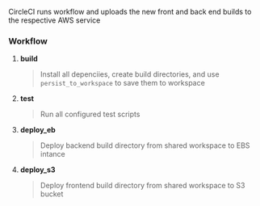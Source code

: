 CircleCI runs workflow and uploads the new front and back end builds to the respective AWS service

### Workflow
1. **build**
    >Install all depenciies, create build directories, and use `persist_to_workspace` to save them to workspace
2. **test** 
    >Run all configured test scripts
3. **deploy_eb**
    >Deploy backend build directory from shared workspace to EBS intance
4. **deploy_s3**
    >Deploy frontend build directory from shared workspace to S3 bucket